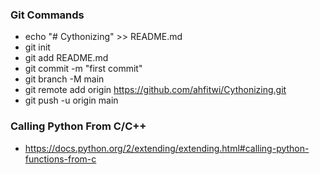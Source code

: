 
### Git Commands
- echo "# Cythonizing" >> README.md
- git init
- git add README.md
- git commit -m "first commit"
- git branch -M main
- git remote add origin https://github.com/ahfitwi/Cythonizing.git
- git push -u origin main

### Calling Python From C/C++
- https://docs.python.org/2/extending/extending.html#calling-python-functions-from-c
